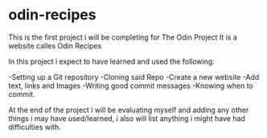 # odin-recipes
This is the first project i will be completing for The Odin Project
It is a website calles Odin Recipes

In this project i expect to have learned and used the following:

-Setting up a Git repository
-Cloning said Repo
-Create a new website
-Add text, links and Images
-Writing good commit messages
-Knowing when to commit.

At the end of the project i will be evaluating myself and adding any
other things i may have used/learned, i also will list anything i might have 
had difficulties with.
